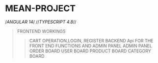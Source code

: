 # MEAN-PROJECT
/*ANGULAR 14*/
//*TYPESCRIPT 4.8*//
>FRONTEND WORKINGS
>>CART OPERATION,LOGIN, REGISTER
>BACKEND
>>Api FOR THE FRONT END FUNCTIONS AND ADMIN PANEL
>ADMIN PANEL
>>ORDER BOARD
>>USER BOARD
>>PRODUCT BOARD
>>CATEGORY BOARD
